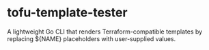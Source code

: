 # tofu-template-tester

A lightweight Go CLI that renders Terraform-compatible templates by replacing ${NAME} placeholders with user-supplied values.
